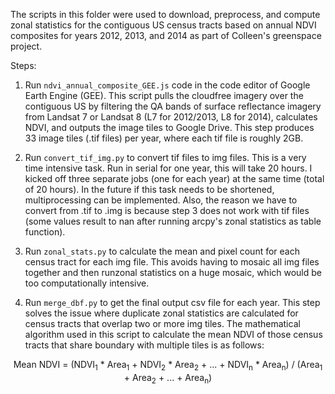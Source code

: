 The scripts in this folder were used to download, preprocess, and compute zonal statistics for the contiguous US census tracts based on annual NDVI composites for years 2012, 2013, and 2014 as part of Colleen's greenspace project.

Steps:
1) Run `ndvi_annual_composite_GEE.js` code in the code editor of Google Earth Engine (GEE). This script pulls the cloudfree imagery over the contiguous US by filtering the QA bands of surface reflectance imagery from Landsat 7 or Landsat 8 (L7 for 2012/2013, L8 for 2014), calculates NDVI, and outputs the image tiles to Google Drive. This step produces 33 image tiles (.tif files) per year, where each tif file is roughly 2GB.

2) Run `convert_tif_img.py` to convert tif files to img files. This is a very time intensive task. Run in serial for one year, this will take 20 hours. I kicked off three separate jobs (one for each year) at the same time (total of 20 hours). In the future if this task needs to be shortened, multiprocessing can be implemented. Also, the reason we have to convert from .tif to .img is because step 3 does not work with tif files (some values result to nan after running arcpy's zonal statistics as table function).

3) Run `zonal_stats.py` to calculate the mean and pixel count for each census tract for each img file. This avoids having to mosaic all img files together and then runzonal statistics on a huge mosaic, which would be too computationally intensive.

4) Run `merge_dbf.py` to get the final output csv file for each year. This step solves the issue where duplicate zonal statistics are calculated for census tracts that overlap two or more img tiles. The mathematical algorithm used in this script to calculate the mean NDVI of those census tracts that share boundary with multiple tiles is as follows:

<center>Mean NDVI = (NDVI<sub>1</sub> * Area<sub>1</sub> + NDVI<sub>2</sub> * Area<sub>2</sub> + ... + NDVI<sub>n</sub> * Area<sub>n</sub>) / (Area<sub>1</sub> + Area<sub>2</sub> + ... + Area<sub>n</sub>)</center>